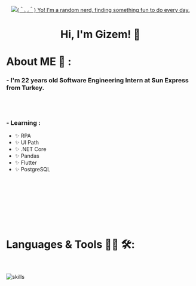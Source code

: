 <div align="center">

[![(＾◡＾) Yo! I'm a random nerd, finding something fun to do every day.](<https://typograssy.deno.dev/api?text=(%EF%BC%BE%E2%97%A1%EF%BC%BE)%20Yo!%20I'm%20a%20random%20nerd,%20finding%20something%20fun%20to%20do%20every%20day.&speed=32&comment=>)](https://bio.link/thuanpham2311)

</div>

<div align="center">
  <h1 align="center">
    Hi, I'm Gizem! 👋 <br>
     </h1>
</div>

# About ME 💬 :

### - I'm 22 years  old Software Engineering Intern at Sun Express from Turkey.
</br>
</br>


### - Learning :
- ✨ RPA
- ✨ UI Path
- ✨ .NET Core
- ✨ Pandas
- ✨ Flutter
- ✨ PostgreSQL


</br>
</br>
</br></br></br></br></br>

# Languages & Tools 👨‍💻 🛠:
</br>



![skills](https://skillicons.dev/icons?i=html,css,js,php,mysql,py,vim,md,git,bash,vscode,flutter,net,visualstudio,postgresql,java,unity,cs,dart,arduino,linux&theme=light)
